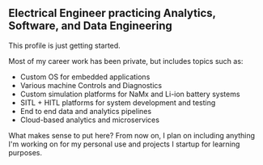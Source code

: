 ## Electrical Engineer practicing Analytics, Software, and Data Engineering

This profile is just getting started.

Most of my career work has been private, but includes topics such as:
- Custom OS for embedded applications
- Various machine Controls and Diagnostics
- Custom simulation platforms for NaMx and Li-ion battery systems
- SITL + HITL platforms for system development and testing
- End to end data and analytics pipelines
- Cloud-based analytics and microservices

What makes sense to put here? From now on, I plan on including anything I'm working on
for my personal use and projects I startup for learning purposes.

<!--
**davidejames/davidejames** is a ✨ _special_ ✨ repository because its `README.md` (this file) appears on your GitHub profile.

Here are some ideas to get you started:

- 🔭 I’m currently working on ...
- 🌱 I’m currently learning ...
- 👯 I’m looking to collaborate on ...
- 🤔 I’m looking for help with ...
- 💬 Ask me about ...
- 📫 How to reach me: ...
- 😄 Pronouns: ...
- ⚡ Fun fact: ...
-->
